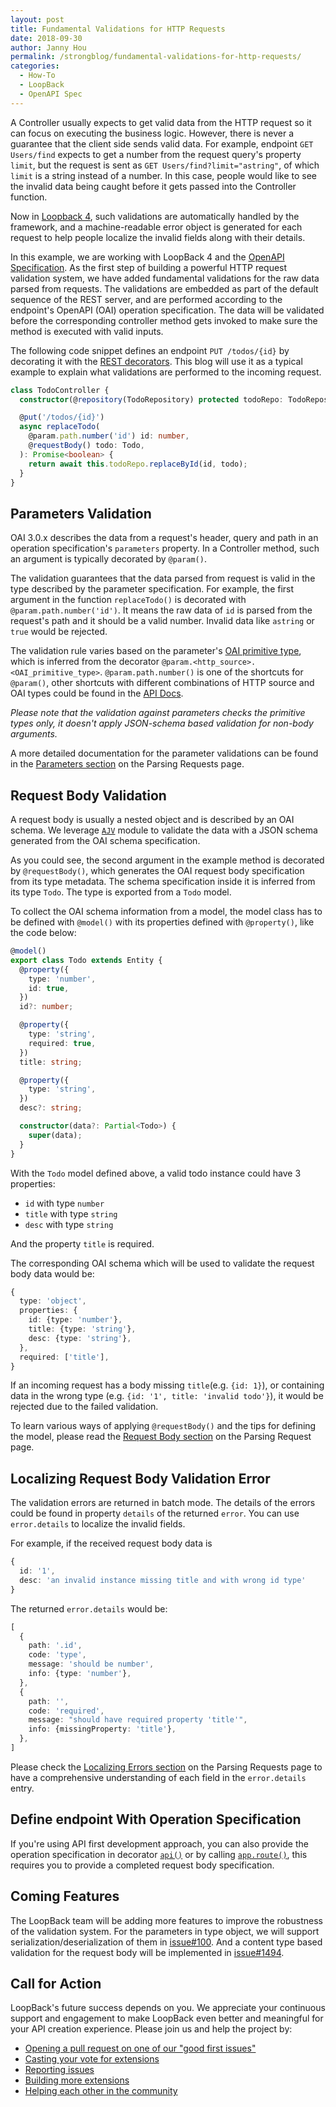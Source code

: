 ```yaml
---
layout: post
title: Fundamental Validations for HTTP Requests
date: 2018-09-30
author: Janny Hou
permalink: /strongblog/fundamental-validations-for-http-requests/
categories:
  - How-To
  - LoopBack
  - OpenAPI Spec
---
```


A Controller usually expects to get valid data from the HTTP request so it can focus on executing the business logic. However, there is never a guarantee that the client side sends valid data. For example, endpoint `GET Users/find` expects to get a number from the request query's property `limit`, but the request is sent as `GET Users/find?limit="astring"`, of which `limit` is a string instead of a number. In this case, people would like to see the invalid data being caught before it gets passed into the Controller function. 

Now in [Loopback 4](http://v4.loopback.io/), such validations are automatically handled by the framework, and a machine-readable error object is generated for each request to help people localize the invalid fields along with their details.

<!--more-->

In this example, we are working with LoopBack 4 and the [OpenAPI Specification](https://www.openapis.org/). As the first step of building a powerful HTTP request validation system, we have added fundamental validations for the raw data parsed from requests. The validations are embedded as part of the default sequence of the REST server, and are performed according to the endpoint's OpenAPI (OAI) operation specification. The data will be validated before the corresponding controller method gets invoked to make sure the method is executed with valid inputs.

The following code snippet defines an endpoint `PUT /todos/{id}` by decorating it with the [REST decorators](https://loopback.io/doc/en/lb4/Decorators.html#route-decorators). This blog will use it as a typical example to explain what validations are performed to the incoming request.

```ts
class TodoController {
  constructor(@repository(TodoRepository) protected todoRepo: TodoRepository) {}

  @put('/todos/{id}')
  async replaceTodo(
    @param.path.number('id') id: number,
    @requestBody() todo: Todo,
  ): Promise<boolean> {
    return await this.todoRepo.replaceById(id, todo);
  }
}
```

## Parameters Validation

OAI 3.0.x describes the data from a request's header, query and path in an operation specification's `parameters` property. In a Controller method, such an argument is typically decorated by `@param()`.

The validation guarantees that the data parsed from request is valid in the type described by the parameter specification. For example, the first argument in the function `replaceTodo()` is decorated with `@param.path.number('id')`. It means the raw data of `id` is parsed from the request's path and it should be a valid number. Invalid data like `astring` or `true` would be rejected.

The validation rule varies based on the parameter's [OAI primitive type](https://github.com/OAI/OpenAPI-Specification/blob/master/versions/3.0.1.md#data-types), which is inferred from the decorator `@param.<http_source>.<OAI_primitive_type>`. `@param.path.number()` is one of the shortcuts for `@param()`, other shortcuts with different combinations of HTTP source and OAI types could be found in the [API Docs](https://apidocs.strongloop.com/@loopback%2fdocs/openapi-v3.html#param).

*Please note that the validation against parameters checks the primitive types only, it doesn't apply JSON-schema based validation for non-body arguments.*

A more detailed documentation for the parameter validations can be found in the [Parameters section](https://loopback.io/doc/en/lb4/Parsing-requests.html#parameters) on the Parsing Requests page.

## Request Body Validation

A request body is usually a nested object and is described by an OAI schema. We leverage [`AJV`](https://github.com/epoberezkin/ajv) module to validate the data with a JSON schema generated from the OAI schema specification.

As you could see, the second argument in the example method is decorated by `@requestBody()`, which generates the OAI request body specification from its type metadata. The schema specification inside it is inferred from its type `Todo`. The type is exported from a `Todo` model.

To collect the OAI schema information from a model, the model class has to be defined with `@model()` with its properties defined with `@property()`, like the code below:

```ts
@model()
export class Todo extends Entity {
  @property({
    type: 'number',
    id: true,
  })
  id?: number;

  @property({
    type: 'string',
    required: true,
  })
  title: string;

  @property({
    type: 'string',
  })
  desc?: string;

  constructor(data?: Partial<Todo>) {
    super(data);
  }
}
```

With the `Todo` model defined above, a valid todo instance could have 3 properties: 
 
  - `id` with type `number`
  - `title` with type `string`
  - `desc` with type `string`

And the property `title` is required.

The corresponding OAI schema which will be used to validate the request body data would be:

```ts
{
  type: 'object',
  properties: {
    id: {type: 'number'},
    title: {type: 'string'},
    desc: {type: 'string'},
  },
  required: ['title'],
}
```

If an incoming request has a body missing `title`(e.g. `{id: 1}`), or containing data in the wrong type (e.g. `{id: '1', title: 'invalid todo'}`), it would be rejected due to the failed validation.

To learn various ways of applying `@requestBody()` and the tips for defining the model, please read the [Request Body section](https://loopback.io/doc/en/lb4/Parsing-requests.html#request-body) on the Parsing Request page.

## Localizing Request Body Validation Error

The validation errors are returned in batch mode. The details of the errors could be found in property `details` of the returned `error`. You can use `error.details` to localize the invalid fields.

For example, if the received request body data is 

```ts
{
  id: '1',
  desc: 'an invalid instance missing title and with wrong id type'
}
```

The returned `error.details` would be: 

```ts
[
  {
    path: '.id',
    code: 'type',
    message: 'should be number',
    info: {type: 'number'},
  },
  {
    path: '',
    code: 'required',
    message: "should have required property 'title'",
    info: {missingProperty: 'title'},
  },
]
```

Please check the [Localizing Errors section](https://loopback.io/doc/en/lb4/Parsing-requests.html#localizing-errors) on the Parsing Requests page to have a comprehensive understanding of each field in the `error.details` entry.

## Define endpoint With Operation Specification

If you're using API first development approach, you can also provide the operation specification in decorator [`api()`](https://loopback.io/doc/en/lb4/Decorators.html#api-decorator) or by calling [`app.route()`](https://loopback.io/doc/en/lb4/Routes.html#creating-rest-routes), this requires you to provide a completed request body specification.

## Coming Features

The LoopBack team will be adding more features to improve the robustness of the validation system. For the parameters in type object, we will support serialization/deserialization of them in [issue#100](https://github.com/strongloop/loopback-next/issues/100). And a content type based validation for the request body will be implemented in [issue#1494](https://github.com/strongloop/loopback-next/issues/1494).

## Call for Action

LoopBack's future success depends on you. We appreciate your continuous support and engagement to make LoopBack even better and meaningful for your API creation experience. Please join us and help the project by:

- [Opening a pull request on one of our "good first issues"](https://github.com/strongloop/loopback-next/labels/good%20first%20issue)
- [Casting your vote for extensions](https://github.com/strongloop/loopback-next/issues/512)
- [Reporting issues](https://github.com/strongloop/loopback-next/issues)
- [Building more extensions](https://github.com/strongloop/loopback-next/issues/647)
- [Helping each other in the community](https://groups.google.com/forum/#!forum/loopbackjs)
